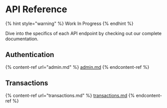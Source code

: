 # API Reference

{% hint style="warning" %}
Work In Progress
{% endhint %}

Dive into the specifics of each API endpoint by checking out our complete documentation.

## Authentication

{% content-ref url="admin.md" %}
[admin.md](admin.md)
{% endcontent-ref %}

## Transactions

{% content-ref url="transactions.md" %}
[transactions.md](transactions.md)
{% endcontent-ref %}

